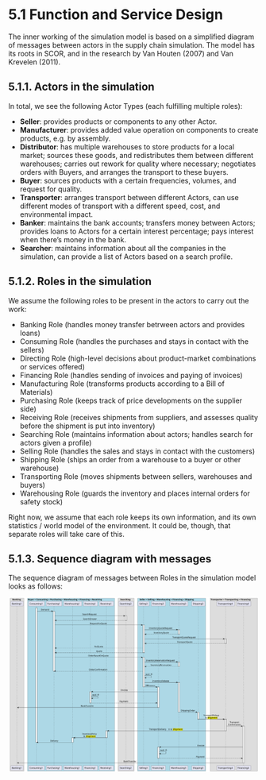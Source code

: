 # 5.1 Function and Service Design

The inner working of the simulation model is based on a simplified diagram of messages between actors in the supply chain simulation. The model has its roots in SCOR, and in the research by Van Houten (2007) and Van Krevelen (2011). 

## 5.1.1. Actors in the simulation

In total, we see the following Actor Types (each fulfilling multiple roles):
- **Seller**: provides products or components to any other Actor.
- **Manufacturer**: provides added value operation on components to create products, e.g. by assembly.
- **Distributor**: has multiple warehouses to store products for a  local market; sources these goods, and redistributes them between different warehouses; carries out rework for quality where necessary; negotiates orders with Buyers, and arranges the transport to these buyers.
- **Buyer**: sources products with a certain frequencies, volumes, and request for quality.
- **Transporter**: arranges transport between different Actors, can use different modes of transport with a different speed, cost, and environmental impact.
- **Banker**: maintains the bank accounts; transfers money between Actors; provides loans to Actors for a certain interest percentage; pays interest when there’s money in the bank.
- **Searcher**: maintains information about all the companies in the simulation, can provide a list of Actors based on a search profile.


## 5.1.2. Roles in the simulation

We assume the following roles to be present in the actors to carry out the work:
- Banking Role (handles money transfer betrween actors and provides loans)
- Consuming Role (handles the purchases and stays in contact with the sellers)
- Directing Role (high-level decisions about product-market combinations or services offered)
- Financing Role (handles sending of invoices and paying of invoices)
- Manufacturing Role (transforms products according to a Bill of Materials)
- Purchasing Role (keeps track of price developments on the supplier side)
- Receiving Role (receives shipments from suppliers, and assesses quality before the shipment is put into inventory)
- Searching Role (maintains information about actors; handles search for actors given a profile)
- Selling Role (handles the sales and stays in contact with the customers)
- Shipping Role (ships an order from a warehouse to a buyer or other warehouse)
- Transporting Role (moves shipments between sellers, warehouses and buyers)
- Warehousing Role (guards the inventory and places internal orders for safety stock)

Right now, we assume that each role keeps its own information, and its own statistics / world model of the environment. It could be, though, that separate roles will take care of this. 


## 5.1.3. Sequence diagram with messages

The sequence diagram of messages between Roles in the simulation model looks as follows:

![](diagrams/gscg-sim-sequence.svg)


